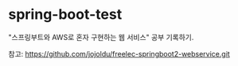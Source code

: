 # spring-boot-test
"스프링부트와 AWS로 혼자 구현하는 웹 서비스" 공부 기록하기.

참고: https://github.com/jojoldu/freelec-springboot2-webservice.git
